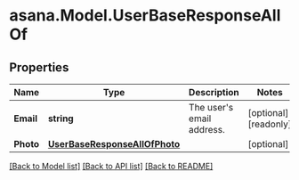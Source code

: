 
# asana.Model.UserBaseResponseAllOf

## Properties

Name | Type | Description | Notes
------------ | ------------- | ------------- | -------------
**Email** | **string** | The user&#39;s email address. | [optional] [readonly] 
**Photo** | [**UserBaseResponseAllOfPhoto**](UserBaseResponseAllOfPhoto.md) |  | [optional] 

[[Back to Model list]](../README.md#documentation-for-models)
[[Back to API list]](../README.md#documentation-for-api-endpoints)
[[Back to README]](../README.md)

